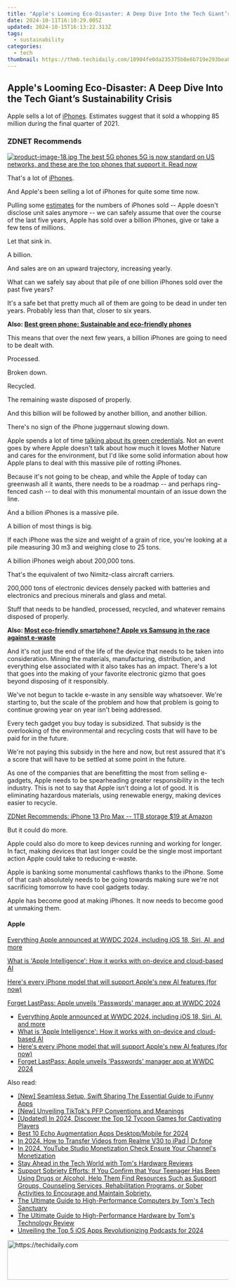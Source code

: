 ```yaml
---
title: "Apple's Looming Eco-Disaster: A Deep Dive Into the Tech Giant’s Sustainability Crisis"
date: 2024-10-11T16:10:29.005Z
updated: 2024-10-15T16:13:22.313Z
tags:
  - sustainability
categories:
  - tech
thumbnail: https://thmb.techidaily.com/10904fe0da235375b0e6b719e293bea0266e1856f2ee595facf2cbaa2815c2e6.jpg
---
```


## Apple's Looming Eco-Disaster: A Deep Dive Into the Tech Giant’s Sustainability Crisis

Apple sells a lot of [iPhones](https://apple.sjv.io/c/159047/435031/7613?&sharedId=zdnet&u=https%3A%2F%2Fwww.apple.com%2Fiphone-13-pro%2F&subId1=zd-%5F%5FCOM%5FCLICK%5FID%5F%5F-dtp). Estimates suggest that it sold a whopping 85 million during the final quarter of 2021\. 

### **ZDNET** Recommends

[![product-image-18.jpg](https://www.zdnet.com/a/img/resize/8e2bab6108f198bc3f9f7272d88e9c789e7d442f/2020/09/01/ac36a8a5-9a47-4af0-a075-09bdf13d0f62/product-image-18.jpg?auto=webp&fit=crop&frame=1&height=238.5&width=459) The best 5G phones 5G is now standard on US networks, and these are the top phones that support it.  Read now](https://www.zdnet.com/article/best-5g-phone/)

That's a lot of [iPhones](https://apple.sjv.io/c/159047/435031/7613?&sharedId=zdnet&u=https%3A%2F%2Fwww.apple.com%2Fiphone-13%2F&subId1=zd-%5F%5FCOM%5FCLICK%5FID%5F%5F-dtp).

And Apple's been selling a lot of iPhones for quite some time now.

Pulling some [estimates](https://www.statista.com/statistics/299153/apple-smartphone-shipments-worldwide/) for the numbers of iPhones sold -- Apple doesn't disclose unit sales anymore -- we can safely assume that over the course of the last five years, Apple has sold over a billion iPhones, give or take a few tens of millions.

Let that sink in.

A billion.

And sales are on an upward trajectory, increasing yearly. 

What can we safely say about that pile of one billion iPhones sold over the past five years?

It's a safe bet that pretty much all of them are going to be dead in under ten years. Probably less than that, closer to six years.

**Also: [Best green phone: Sustainable and eco-friendly phones](https://www.zdnet.com/article/best-green-phone/)**

This means that over the next few years, a billion iPhones are going to need to be dealt with. 

Processed.

Broken down.

Recycled.

The remaining waste disposed of properly.

And this billion will be followed by another billion, and another billion.

There's no sign of the iPhone juggernaut slowing down.

Apple spends a lot of time [talking about its green credentials](https://www.zdnet.com/article/apple-should-stop-using-the-environment-as-a-sales-tactic-and-start-caring-for-the-planet/). Not an event goes by where Apple doesn't talk about how much it loves Mother Nature and cares for the environment, but I'd like some solid information about how Apple plans to deal with this massive pile of rotting iPhones.

Because it's not going to be cheap, and while the Apple of today can greenwash all it wants, there needs to be a roadmap -- and perhaps ring-fenced cash -- to deal with this monumental mountain of an issue down the line.

And a billion iPhones is a massive pile. 

A billion of most things is big. 

If each iPhone was the size and weight of a grain of rice, you're looking at a pile measuring 30 m3 and weighing close to 25 tons.

A billion iPhones weigh about 200,000 tons.

That's the equivalent of two Nimitz-class aircraft carriers.

200,000 tons of electronic devices densely packed with batteries and electronics and precious minerals and glass and metal.

Stuff that needs to be handled, processed, recycled, and whatever remains disposed of properly.

**Also: [Most eco-friendly smartphone? Apple vs Samsung in the race against e-waste](https://www.zdnet.com/article/most-eco-friendly-smartphone-apple-vs-samsung-in-the-race-against-e-waste/)**

And it's not just the end of the life of the device that needs to be taken into consideration. Mining the materials, manufacturing, distribution, and everything else associated with it also takes has an impact. There's a lot that goes into the making of your favorite electronic gizmo that goes beyond disposing of it responsibly.

We've not begun to tackle e-waste in any sensible way whatsoever. We're starting to, but the scale of the problem and how that problem is going to continue growing year on year isn't being addressed.

Every tech gadget you buy today is subsidized. That subsidy is the overlooking of the environmental and recycling costs that will have to be paid for in the future. 

We're not paying this subsidy in the here and now, but rest assured that it's a score that will have to be settled at some point in the future. 

As one of the companies that are benefitting the most from selling e-gadgets, Apple needs to be spearheading greater responsibility in the tech industry. This is not to say that Apple isn't doing a lot of good. It is eliminating hazardous materials, using renewable energy, making devices easier to recycle.

[ZDNet Recommends: iPhone 13 Pro Max -- 1TB storage $19 at Amazon](https://buy.geni.us/Proxy.ashx?TSID=368250&GR%5FURL=https%3A%2F%2Fwww.amazon.com%2Fdp%2FB0B7R8F725%2Fref%3Dasc%5Fdf%5FB0B7R8F7251724756400000%3Fcreative%3D395261%26creativeASIN%3DB0B7R8F725%26linkCode%3Dasn%26tag%3Dzd-buy-button-20%26ascsubtag%3D%5F%5FCOM%5FCLICK%5FID%5F%5F%7C4b69ad98-19c2-49ff-9d3f-c43ce136de5a%7Cdtp&dtb=1)

But it could do more.

Apple could also do more to keep devices running and working for longer. In fact, making devices that last longer could be the single most important action Apple could take to reducing e-waste. 

Apple is banking some monumental cashflows thanks to the iPhone. Some of that cash absolutely needs to be going towards making sure we're not sacrificing tomorrow to have cool gadgets today.

Apple has become good at making iPhones. It now needs to become good at unmaking them.

#### Apple

[Everything Apple announced at WWDC 2024, including iOS 18, Siri, AI, and more](https://www.zdnet.com/article/every-new-feature-apple-unveiled-for-iphone-ipad-mac-and-more-this-fall-including-ai/ "Everything Apple announced at WWDC 2024, including iOS 18, Siri, AI, and more")

[What is 'Apple Intelligence': How it works with on-device and cloud-based AI](https://www.zdnet.com/article/what-is-apple-intelligence-everything-to-know-about-ai-features-coming-to-iphones-macs-and-ipads/ "What is 'Apple Intelligence': How it works with on-device and cloud-based AI")

[Here's every iPhone model that will support Apple's new AI features (for now)](https://www.zdnet.com/article/ios-18-1-update-every-iphone-model-that-will-support-apples-new-ai-features-for-now/ "Here's every iPhone model that will support Apple's new AI features (for now)")

[Forget LastPass: Apple unveils 'Passwords' manager app at WWDC 2024](https://www.zdnet.com/article/forget-lastpass-apple-unveils-passwords-manager-app-at-wwdc-2024/ "Forget LastPass: Apple unveils 'Passwords' manager app at WWDC 2024")

* [Everything Apple announced at WWDC 2024, including iOS 18, Siri, AI, and more](https://www.zdnet.com/article/every-new-feature-apple-unveiled-for-iphone-ipad-mac-and-more-this-fall-including-ai/ "Everything Apple announced at WWDC 2024, including iOS 18, Siri, AI, and more")
* [What is 'Apple Intelligence': How it works with on-device and cloud-based AI](https://www.zdnet.com/article/what-is-apple-intelligence-everything-to-know-about-ai-features-coming-to-iphones-macs-and-ipads/ "What is 'Apple Intelligence': How it works with on-device and cloud-based AI")
* [Here's every iPhone model that will support Apple's new AI features (for now)](https://www.zdnet.com/article/ios-18-1-update-every-iphone-model-that-will-support-apples-new-ai-features-for-now/ "Here's every iPhone model that will support Apple's new AI features (for now)")
* [Forget LastPass: Apple unveils 'Passwords' manager app at WWDC 2024](https://www.zdnet.com/article/forget-lastpass-apple-unveils-passwords-manager-app-at-wwdc-2024/ "Forget LastPass: Apple unveils 'Passwords' manager app at WWDC 2024")

<ins class="adsbygoogle"
     style="display:block"
     data-ad-format="autorelaxed"
     data-ad-client="ca-pub-7571918770474297"
     data-ad-slot="1223367746"></ins>

<ins class="adsbygoogle"
     style="display:block"
     data-ad-client="ca-pub-7571918770474297"
     data-ad-slot="8358498916"
     data-ad-format="auto"
     data-full-width-responsive="true"></ins>

<span class="atpl-alsoreadstyle">Also read:</span>
<div><ul>
<li><a href="https://extra-guidance.techidaily.com/new-seamless-setup-swift-sharing-the-essential-guide-to-ifunny-apps/"><u>[New] Seamless Setup, Swift Sharing The Essential Guide to iFunny Apps</u></a></li>
<li><a href="https://tiktok-clips.techidaily.com/new-unveiling-tiktoks-pfp-conventions-and-meanings/"><u>[New] Unveiling TikTok's PFP Conventions and Meanings</u></a></li>
<li><a href="https://video-screen-grab.techidaily.com/updated-in-2024-discover-the-top-12-tycoon-games-for-captivating-players/"><u>[Updated] In 2024, Discover the Top 12 Tycoon Games for Captivating Players</u></a></li>
<li><a href="https://youtube-zero.techidaily.com/10-echo-augmentation-apps-desktopmobile-for-2024/"><u>Best 10 Echo Augmentation Apps Desktop/Mobile for 2024</u></a></li>
<li><a href="https://android-transfer.techidaily.com/in-2024-how-to-transfer-videos-from-realme-v30-to-ipad-drfone-by-drfone-transfer-from-android-transfer-from-android/"><u>In 2024, How to Transfer Videos from Realme V30 to iPad | Dr.fone</u></a></li>
<li><a href="https://facebook-record-videos.techidaily.com/in-2024-youtube-studio-monetization-check-ensure-your-channels-monetization/"><u>In 2024, YouTube Studio Monetization Check Ensure Your Channel's Monetization</u></a></li>
<li><a href="https://hardware-reviews.techidaily.com/stay-ahead-in-the-tech-world-with-toms-hardware-reviews/"><u>Stay Ahead in the Tech World with Tom's Hardware Reviews</u></a></li>
<li><a href="https://hardware-reviews.techidaily.com/support-sobriety-efforts-if-you-confirm-that-your-teenager-has-been-using-drugs-or-alcohol-help-them-find-resources-such-as-support-groups-counseling-servic85/"><u>Support Sobriety Efforts: If You Confirm that Your Teenager Has Been Using Drugs or Alcohol, Help Them Find Resources Such as Support Groups, Counseling Services, Rehabilitation Programs, or Sober Activities to Encourage and Maintain Sobriety.</u></a></li>
<li><a href="https://hardware-reviews.techidaily.com/the-ultimate-guide-to-high-performance-computers-by-toms-tech-sanctuary/"><u>The Ultimate Guide to High-Performance Computers by Tom's Tech Sanctuary</u></a></li>
<li><a href="https://hardware-reviews.techidaily.com/the-ultimate-guide-to-high-performance-hardware-by-toms-technology-review/"><u>The Ultimate Guide to High-Performance Hardware by Tom's Technology Review</u></a></li>
<li><a href="https://some-tips.techidaily.com/unveiling-the-top-5-ios-apps-revolutionizing-podcasts-for-2024/"><u>Unveiling the Top 5 iOS Apps Revolutionizing Podcasts for 2024</u></a></li>
</ul></div>

<!-- affiliate ads begin -->
<a href="https://ephamedtechinc.pxf.io/c/5597632/2136615/26400" target="_top" id="2136615">
  <img src="//a.impactradius-go.com/display-ad/26400-2136615" border="0" alt="https://techidaily.com" width="728" height="90"/>
</a>
<img height="0" width="0" src="https://ephamedtechinc.pxf.io/i/5597632/2136615/26400" style="position:absolute;visibility:hidden;" border="0" />
<!-- affiliate ads end -->

